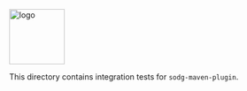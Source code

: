 <!-- markdownlint-disable-next-line line-length -->
<img alt="logo" src="https://www.yegor256.com/images/books/elegant-objects/cactus.svg" height="100px" />

This directory contains integration tests for `sodg-maven-plugin`.
